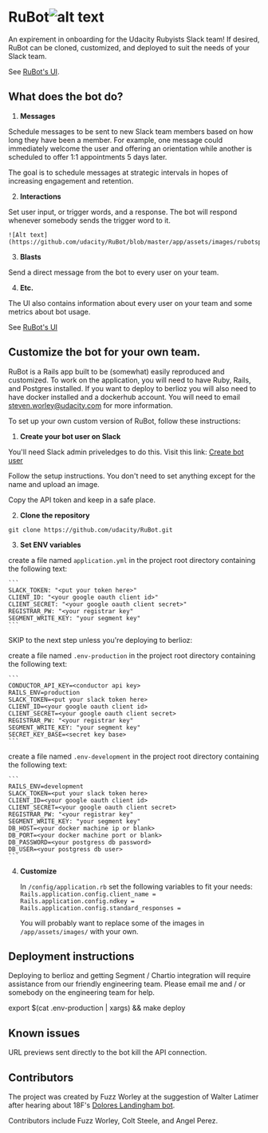 RuBot![alt text](http://i.imgur.com/Hs1iwYc.png?1 "RuBot logo")
=====

An expirement in onboarding for the Udacity Rubyists Slack team! If desired, RuBot can be cloned, customized, and deployed to suit the needs of your Slack team. 

See [RuBot's UI](https://rubot.udacity.com/).

## What does the bot do?

1. **Messages**

  Schedule messages to be sent to new Slack team members based on how long they have been a member. For example, one message could immediately welcome the user and offering an orientation while another is scheduled to offer 1:1 appointments 5 days later.

  The goal is to schedule messages at strategic intervals in hopes of increasing engagement and retention.

2. **Interactions**

  Set user input, or trigger words, and a response. The bot will respond whenever somebody sends the trigger word to it.

    ![Alt text](https://github.com/udacity/RuBot/blob/master/app/assets/images/rubotspeak.png)

3. **Blasts**

  Send a direct message from the bot to every user on your team.

4. **Etc.**

  The UI also contains information about every user on your team and some metrics about bot usage.

  See [RuBot's UI](https://rubot.udacity.com/)


## Customize the bot for your own team.

RuBot is a Rails app built to be (somewhat) easily reproduced and customized. To work on the application, you will need to have Ruby, Rails, and Postgres installed. If you want to deploy to berlioz you will also need to have docker installed and a dockerhub account. You will need to email steven.worley@udacity.com for more information.

To set up your own custom version of RuBot, follow these instructions:

1. **Create your bot user on Slack**

  You'll need Slack admin priveledges to do this. Visit this link: [Create bot user](https://my.slack.com/services/new/bot)

  Follow the setup instructions. You don't need to set anything except for the name and upload an image.

  Copy the API token and keep in a safe place.

2. **Clone the repository**

  `git clone https://github.com/udacity/RuBot.git`

3. **Set ENV variables**

  create a file named `application.yml` in the project root directory containing the following text:

    ```
    SLACK_TOKEN: "<put your token here>"
    CLIENT_ID: "<your google oauth client id>"
    CLIENT_SECRET: "<your google oauth client secret>"
    REGISTRAR_PW: "<your registrar key"
    SEGMENT_WRITE_KEY: "your segment key"
    ```

  SKIP to the next step unless you're deploying to berlioz:

  create a file named `.env-production` in the project root directory containing the following text:

    ```
    CONDUCTOR_API_KEY=<conductor api key>
    RAILS_ENV=production
    SLACK_TOKEN=<put your slack token here>
    CLIENT_ID=<your google oauth client id>
    CLIENT_SECRET=<your google oauth client secret>
    REGISTRAR_PW: "<your registrar key"
    SEGMENT_WRITE_KEY: "your segment key"
    SECRET_KEY_BASE=<secret key base>
    ```

  create a file named `.env-development` in the project root directory containing the following text:

    ```
    RAILS_ENV=development
    SLACK_TOKEN=<put your slack token here>
    CLIENT_ID=<your google oauth client id>
    CLIENT_SECRET=<your google oauth client secret>
    REGISTRAR_PW: "<your registrar key"
    SEGMENT_WRITE_KEY: "your segment key"
    DB_HOST=<your docker machine ip or blank>
    DB_PORT=<your docker machine port or blank>
    DB_PASSWORD=<your postgress db password>
    DB_USER=<your postgress db user>
    ```

4. **Customize**

    In `/config/application.rb` set the following variables to fit your needs:
    `Rails.application.config.client_name =`
    `Rails.application.config.ndkey =`
    `Rails.application.config.standard_responses =`

    You will probably want to replace some of the images in `/app/assets/images/` with your own. 

## Deployment instructions

Deploying to berlioz and getting Segment / Chartio integration will require assistance from our friendly engineering team. Please email me and / or somebody on the engineering team for help.

export $(cat .env-production | xargs) && make deploy

## Known issues

URL previews sent directly to the bot kill the API connection.

## Contributors

The project was created by Fuzz Worley at the suggestion of Walter Latimer after hearing about 18F's [Dolores Landingham bot](https://18f.gsa.gov/2015/12/15/how-bot-named-dolores-landingham-transformed-18fs-onboarding/).

Contributors include Fuzz Worley, Colt Steele, and Angel Perez.
